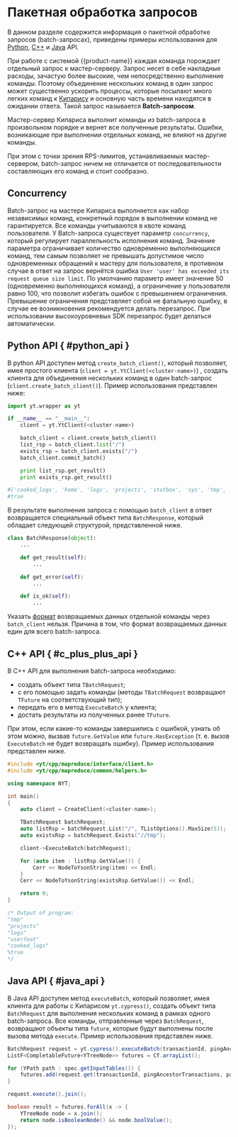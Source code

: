 # Пакетная обработка запросов

В данном разделе содержится информация о пакетной обработке запросов (batch-запросах), приведены примеры использования для [Python](../../../user-guide/storage/batch-requests.md#python_api), [C++](../../../user-guide/storage/batch-requests.md#c_plus_plus_api) и [Java](../../../user-guide/storage/batch-requests.md#java_api) API.

При работе с системой {{product-name}} каждая команда порождает отдельный запрос к мастер-серверу. Запрос несет в себе накладные расходы, зачастую более высокие, чем непосредственно выполнение команды. Поэтому объединение нескольких команд в один запрос может существенно ускорить процессы, которые посылают много легких команд к [Кипарису](../../../user-guide/storage/cypress.md) и основную часть времени находятся в ожидании ответа. Такой запрос называется **Batch-запросом**.

Мастер-сервер Кипариса выполнит команды из batch-запроса в произвольном порядке и вернет все полученные результаты. Ошибки, возникающие при выполнении отдельных команд, не влияют на другие команды.

При этом с точки зрения RPS-лимитов, устанавливаемых мастер-сервером, batch-запрос ничем не отличается от последовательности составляющих его команд и стоит сообразно.

## Concurrency

Batch-запрос на мастере Кипариса выполняется как набор независимых команд, конкретный порядок в выполнении команд не гарантируется. Все команды учитываются в квоте команд пользователя. У Batch-запроса существует параметр `concurrency`, который регулирует параллельность исполнения команд. Значение параметра ограничивает количество одновременно выполняющихся команд, тем самым позволяет не превышать допустимое число одновременных обращений к мастеру для пользователя, в противном случае в ответ на запрос вернётся ошибка `User 'user' has exceeded its request queue size limit`. По умолчанию параметр имеет значение 50 (одновременно выполняющихся команд), а ограничение у пользователя равно 100, что позволит избегать ошибок с превышением ограничения. Превышение ограничения представляет собой не фатальную ошибку, в случае ее возникновения рекомендуется делать перезапрос. При использовании высокоуровневых SDK перезапрос будет делаться автоматически.

## Python API { #python_api }

В python API доступен метод `create_batch_client()`, который позволяет, имея простого клиента (`client = yt.YtClient(<cluster-name>)`) , создать клиента для объединения нескольких команд в один batch-запрос (`client.create_batch_client()`). Пример использования представлен ниже:

```python
import yt.wrapper as yt

if __name__ == "__main__":
    client = yt.YtClient(<cluster-name>)

    batch_client = client.create_batch_client()
    list_rsp = batch_client.list("/")
    exists_rsp = batch_client.exists("/")
    batch_client.commit_batch()

    print list_rsp.get_result()
    print exists_rsp.get_result()

#['cooked_logs', 'home', 'logs', 'projects', 'statbox', 'sys', 'tmp', 'user_sessions', 'userdata', 'userfeat', 'userstats']
#true
```

В результате выполнения запроса с помощью `batch_client` в ответ возвращается специальный объект типа `BatchResponse`, который обладает следующей структурой, представленной ниже.

```python
class BatchResponse(object):
    ...

    def get_result(self):
        ...

    def get_error(self):
        ...

    def is_ok(self):
        ...
```

Указать [формат](../../../user-guide/storage/formats.md) возвращаемых данных отдельной команды через `batch_client` нельзя. Причина в том, что формат возвращаемых данных един для всего batch-запроса.

## C++ API { #c_plus_plus_api }

В С++ API для выполнения batch-запроса необходимо:

- создать объект типа `TBatchRequest`;
- с его помощью задать команды (методы `TBatchRequest` возвращают `TFuture` на соответствующий тип);
- передать его в метод `ExecuteBatch` у клиента;
- достать результаты из полученных ранее `TFuture`.

При этом, если какие-то команды завершились с ошибкой, узнать об этом можно, вызвав `future.GetValue` или `future.HasException` (т. е. вызов `ExecuteBatch` не будет возвращать ошибку). Пример использования представлен ниже.

```c++
#include <yt/cpp/mapreduce/interface/client.h>
#include <yt/cpp/mapreduce/common/helpers.h>

using namespace NYT;

int main()
{
    auto client = CreateClient(<cluster-name>);

    TBatchRequest batchRequest;
    auto listRsp = batchRequest.List("/", TListOptions().MaxSize(5));
    auto existsRsp = batchRequest.Exists("//tmp");

    client->ExecuteBatch(batchRequest);

    for (auto item : listRsp.GetValue()) {
        Cerr << NodeToYsonString(item) << Endl;
    }
    Cerr << NodeToYsonString(existsRsp.GetValue()) << Endl;

    return 0;
}

/* Output of program:
"tmp"
"projects"
"logs"
"userfeat"
"cooked_logs"
%true
*/
```

## Java API { #java_api }

В Java API доступен метод `executeBatch`, который позволяет, имея клиента для работы с Кипарисом `yt.cypress()`, создать объект типа `BatchRequest` для выполнения нескольких команд в рамках одного batch-запроса. Все команды, отправленные через `BatchRequest`, возвращают объекты типа `future`, которые будут выполнены после вызова метода `execute`. Пример использования представлен ниже.

```java
BatchRequest request = yt.cypress().executeBatch(transactionId, pingAncestorTransactions, Option.empty());
ListF<CompletableFuture<YTreeNode>> futures = Cf.arrayList();

for (YPath path : spec.getInputTables()) {
	futures.add(request.get(transactionId, pingAncestorTransactions, path.attribute("sorted"), Cf.set()));
}

request.execute().join();

boolean result = futures.forAll(x -> {
	YTreeNode node = x.join();
	return node.isBooleanNode() && node.boolValue();
});
```
